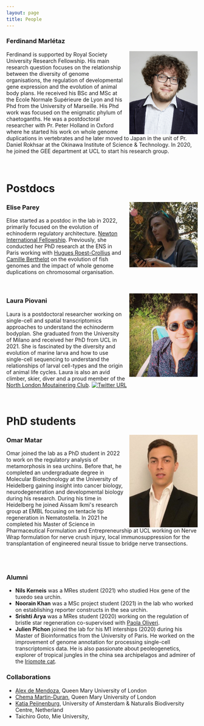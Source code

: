 ```yaml
---
layout: page
title: People
---
```


###  Ferdinand Marlétaz

<div style="float: right;padding-left:10px">
    <img align="left" width="180" height="219" src="/assets/ferdi.jpg" >
</div>
Ferdinand is supported by Royal Society University Research Fellowship.  His main research question focuses on the relationship between the diversity of genome organisations, the regulation of developmental gene expression and the evolution of animal body plans. He received his BSc and MSc at the Ecole Normale Supérieure de Lyon and his Phd from the University of Marseille. His Phd work was focused on the enigmatic phylum of chaetoganths.  He was a postdoctoral researcher with Pr. Peter Holland in Oxford where he started his work on whole genome duplications in vertebrates and he later moved to Japan in the unit of Pr. Daniel Rokhsar at the Okinawa Institute of Science & Technology. In 2020, he joined the GEE department at UCL to start his research group.
<br><br><br>

# Postdocs

<div style="float: right;padding-left:10px">
    <img align="left" width="180" height="172" src="/assets/elise.jpeg" >
</div>


### Elise Parey

Elise started as a postdoc in the lab in 2022, primarily focused on the evolution of echinoderm regulatory architecture. [Newton International Fellowship](https://royalsociety.org/grants-schemes-awards/grants/newton-international/). Previously, she conducted her PhD research at the ENS in Paris working with [Hugues Roest-Crollius](https://www.ibens.ens.fr/?rubrique43&lang=en) and [Camille Berthelot](https://research.pasteur.fr/en/member/camille-berthelot/) on the evolution of fish genomes and the impact of whole genome duplications on chromosomal organisation.
<br><br><br>

<div style="float: right;padding-left:10px">
    <img align="left" width="180" height="220" src="/assets/Laura.jpeg" >
</div>

###  Laura Piovani 

Laura is a postdoctoral researcher working on single-cell and spatial transcriptomics approaches to understand the echinoderm bodyplan.  She graduated from the University of Milano and received her PhD from UCL in 2021. She is fascinated by the diversity and evolution of marine larva and how to use single-cell sequencing to understand the relationships of larval cell-types and the origin of animal life cycles.  Laura is also an avid climber, skier, diver and a proud member of the [North London Moutainering Club](http://www.nlmc.co.uk).
[![Twitter URL](https://img.shields.io/twitter/url/https/twitter.com/BillaDelonge.svg?style=social&label=Follow%20%40BillaDelonge)](https://twitter.com/BillaDelonge)

<br>

# PhD students

<div style="float: right;padding-left:10px">
    <img align="left" width="180" height="244" src="/assets/Omar.jpg" >
</div>

### Omar Matar 
Omar joined the lab as a PhD student in 2022 to work on the regulatory analysis of metamorphosis in sea urchins. Before that, he completed an undergraduate degree in Molecular Biotechnology at the University of Heidelberg gaining insight into cancer biology, neurodegeneration and developmental biology during his research. During his time in Heidelberg he joined Aissam Ikmi's research group at EMBL focusing on tentacle tip regeneration in Nematostella. In 2021 he completed his Master of Science in Pharmaceutical Formulation and Entrepreneurship at UCL working on Nerve Wrap formulation for nerve crush injury, local immunosuppression for the transplantation of engineered neural tissue to bridge nerve transections. 

<br><br>


### Alumni
* **Nils Kerneis** was a MRes student (2021) who studied Hox gene of the tuxedo sea urchin. 
* **Noorain Khan** was a MSc project student (2021) in the lab who worked on establishing reporter constructs in the sea urchin.
* **Srishti Arya** was a MRes student (2020) working on the regulation of bristle star regeneration co-supervised with [Paola Oliveri](http://echinonet.org.uk).
* **Julien Pichon** joined the lab for his M1 interships (2020) during his Master of Bioinformatics from the University of Paris. He worked on the improvement of genome annotation for processing single-cell transcriptomics data. He is also passionate about peoleogenetics, explorer of tropical jungles in the china sea archipelagos and admirer of the [Iriomote cat](https://nippon100.com/en/iriomote-cat). 

### Collaborations

* [Alex de Mendoza](https://www.demendozalab.com), Queen Mary University of London
* [Chema Martin-Duran](https://www.martinduranlab.com), Queen Mary University of London
* [Katja Peijnenburg](https://www.naturalis.nl/wetenschap/onderzoekers/katja-peijnenburg), University of Amsterdam & Naturalis Biodiversity Centre, Netherland
* Taichiro Goto, Mie University, 


<br><br><br><br><br><br><br><br><br><br>

